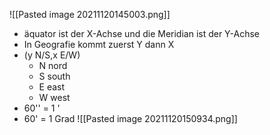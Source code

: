 ![[Pasted image 20211120145003.png]]
- äquator ist der X-Achse und die Meridian ist der Y-Achse
- In Geografie kommt zuerst Y dann X
- (y N/S,x E/W)
	- N nord
	- S south
	- E east
	- W west
- 60'' = 1 '
- 60' = 1 Grad
![[Pasted image 20211120150934.png]]